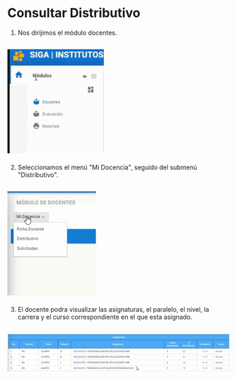 # **Consultar Distributivo**

1. Nos dirijimos el módulo docentes.

![Gif](CD_1.gif)
---
2. Seleccionamos el menú "Mi Docencia", seguido del submenú "Distributivo".

![Gif](CD_2.gif)
---
3. El docente podra visualizar las asignaturas, el paralelo, el nivel, la carrera y el curso correspondiente en el que esta asignado. 

![Gif](CD_3.gif)
---